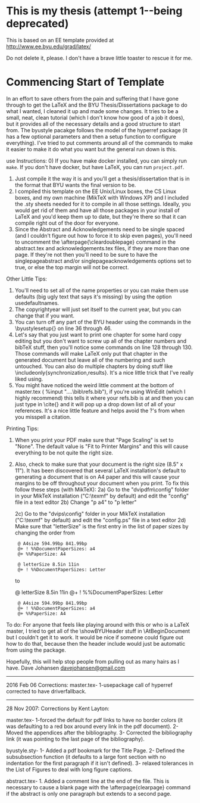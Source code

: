 This is my thesis (attempt 1--being deprecated)
========================
This is based on an EE template provided at http://www.ee.byu.edu/grad/latex/

Do not delete it, please. I don't have a brave little toaster to rescue it for me.


Commencing Start of Template
========================
In an effort to save others from the pain and suffering that I have gone through to get the LaTeX and the BYU Thesis/Dissertations package to do what I wanted, I cleaned it up and made some changes. It tries to be a small, neat, clean tutorial (which I don't know how good of a job it does), but it provides all of the necessary details and a good structure to start from. The byustyle pacakge follows the model of the hyperref package (it has a few optional parameters and then a setup function to configure everything). I've tried to put comments around all of the commands to make it easier to make it do what you want but the general run down is this.

use Instructions:
0) If you have make docker installed, you can simply run `make`. If you don't have docker, but have LaTeX, you can run `project.pdf`.
1) Just compile it the way it is and you'll get a thesis/dissertation that is in the format that BYU wants the final version to be.
2) I compiled this template on the EE Unix/Linux boxes, the CS Linux boxes, and my own machine (MikTeX with Windows XP) and I included the .sty sheets needed for it to compile in all those settings. Ideally, you would get rid of them and have all those packages in your install of LaTeX and you'd keep them up to date, but they're there so that it can compile right out of the door for everyone.
3) Since the Abstract and Acknowledgements need to be single spaced (and I couldn't figure out how to force it to skip even pages), you'll need to uncomment the \afterpage{\cleardoublepage} command in the abstract.tex and acknowledgements.tex files, if they are more than one page. If they're not then you'll need to be sure to have the singlepageabstract and/or singlepageacknowledgements options set to true, or else the top margin will not be correct.

Other Little Tips:
1) You'll need to set all of the name properties or you can make them use defaults (big ugly text that says it's missing) by using the option usedefaultnames.
2) The copyrightyear will just set itself to the current year, but you can change that if you want.
3) You can turn off any part of the BYU header using the commands in the \byustylesetup{} on line 36 through 46.
4) Let's say that you just want to print one chapter for some hard copy editing but you don't want to screw up all of the chapter numbers and bibTeX stuff, then you'll notice some commands on line 128 through 130. Those commands will make LaTeX only put that chapter in the generated document but leave all of the numbering and such untouched. You can also do multiple chapters by doing stuff like \includeonly{synchronization,results}. It's a nice little trick that I've really liked using.
5) You might have noticed the weird little comment at the bottom of master.tex ( %input "..\..\bib\refs.bib"), if you're using WinEdit (which I highly recommend) this tells it where your refs.bib is at and then you can just type in \cite{} and it will pop up a drop down list of all of your references. It's a nice little feature and helps avoid the ?'s from when you misspell a citation.

Printing Tips:
1) When you print your PDF make sure that "Page Scaling" is set to "None". The default value is "Fit to Printer Margins" and this will cause everything to be not quite the right size.
2) Also, check to make sure that your document is the right size (8.5" x 11"). It has been discovered that several LaTeX installation's default to generating a document that is on A4 paper and this will cause your margins to be off throughout your document when you print. To fix this follow these steps (with MikTeX):
	2a) Go to the "dvipdfm\config" folder in your MikTeX installation ("C:\texmf" by default) and edit the "config" file in a text editor
	2b) Change "p a4" to "p letter"

	2c) Go to the "dvips\config" folder in your MikTeX installation ("C:\texmf" by default) and edit the "config.ps" file in a text editor
	2d) Make sure that "letterSize" is the first entry in the list of paper sizes by changing the order from

        @ A4size 594.99bp 841.99bp
       	@+ ! %%DocumentPaperSizes: a4
        @+ %%PaperSize: A4

        @ letterSize 8.5in 11in
        @+ ! %%DocumentPaperSizes: Letter

	to

	@ letterSize 8.5in 11in
        @+ ! %%DocumentPaperSizes: Letter

        @ A4size 594.99bp 841.99bp
        @+ ! %%DocumentPaperSizes: a4
        @+ %%PaperSize: A4


To do:
For anyone that feels like playing around with this or who is a LaTeX master, I tried to get all of the \showBYUHeader stuff in \AtBeginDocument but I couldn't get it to work. It would be nice if someone could figure out how to do that, because then the header include would just be automatic from using the package.

Hopefully, this will help stop people from pulling out as many hairs as I have.
Dave Johansen
davejohansen@gmail.com

------------------
2016 Feb 06
Corrections:
master.tex- 1-usepackage call of hyperref corrected to have driverfallback.

------------------
28 Nov 2007:
Corrections by Kent Layton:

master.tex- 1-forced the default for pdf links to have no border colors (it
was defaulting to a red box around every link in the pdf document).  2- Moved
the appendices after the bibliography.  3- Corrected the bibliography link (it
was pointing to the last page of the bibliography).

byustyle.sty- 1- Added a pdf bookmark for the Title Page.  2- Defined the
subsubsection function  (it defaults to a large font section with no
indentation for the first paragraph if it isn't defined).  3- relaxed
tolerances in the List of Figures to deal with long figure captions.

abstract.tex- 1. Added a comment line at the end of the file.  This is
necessary to cause a blank page with the \afterpage{clearpage} command if the
abstract is only one paragraph but extends to a second page.

